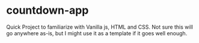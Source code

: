 # countdown-app
Quick Project to familiarize with Vanilla js, HTML and CSS. Not sure this will go anywhere as-is, but I might use it as a template if it goes well enough.
